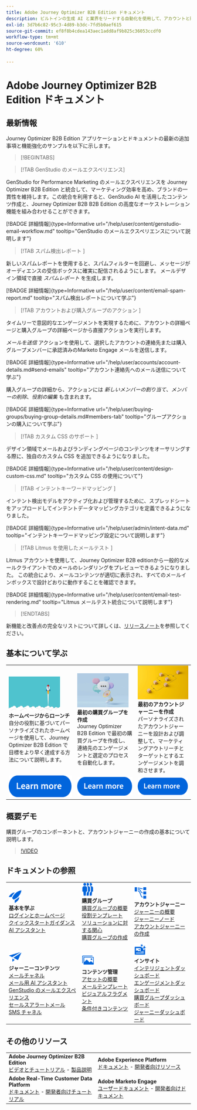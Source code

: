 ```yaml
---
title: Adobe Journey Optimizer B2B Edition ドキュメント
description: ビルトインの生成 AI と業界をリードする自動化を使用して、アカウントと購買グループのジャーニーを調整する Adobe Journey Optimizer B2B Edition 機能の使用方法について説明します。
exl-id: 3d7b6c82-95c3-4d89-b3dc-7fd5b0aef615
source-git-commit: ef8f8b4cdea143aec1add8af9b825c36053ccdf0
workflow-type: tm+mt
source-wordcount: '610'
ht-degree: 60%

---
```


# Adobe Journey Optimizer B2B Edition ドキュメント

## 最新情報

Journey Optimizer B2B Edition アプリケーションとドキュメントの最新の追加事項と機能強化のサンプルを以下に示します。

>[!BEGINTABS]

>[!TAB GenStudio のメールエクスペリエンス]

GenStudio for Performance Marketing のメールエクスペリエンスを Journey Optimizer B2B Edition と統合して、マーケティング効率を高め、ブランドの一貫性を維持します。この統合を利用すると、GenStudio AI を活用したコンテンツ作成と、Journey Optimizer B2B B2B Edition の高度なオーケストレーション機能を組み合わせることができます。

[!BADGE 詳細情報]{type=Informative url="/help/user/content/genstudio-email-workflow.md" tooltip="GenStudio のメールエクスペリエンスについて説明します"}

>[!TAB  スパム検出レポート ]

新しいスパムレポートを使用すると、スパムフィルターを回避し、メッセージがオーディエンスの受信ボックスに確実に配信されるようにします。 メールデザイン領域で直接 _スパムレポート_ を生成します。

[!BADGE 詳細情報]{type=Informative url="/help/user/content/email-spam-report.md" tooltip="スパム検出レポートについて学ぶ"}

>[!TAB  アカウントおよび購入グループのアクション ]

タイムリーで意図的なエンゲージメントを実現するために、アカウントの詳細ページと購入グループの詳細ページから直接アクションを実行します。

_メールを送信_ アクションを使用して、選択したアカウントの連絡先または購入グループメンバーに承認済みのMarketo Engage メールを送信します。

[!BADGE 詳細情報]{type=Informative url="/help/user/accounts/account-details.md#send-emails" tooltip="アカウント連絡先へのメール送信について学ぶ"}

購入グループの詳細から、アクションには _新しいメンバーの割り当て_、_メンバーの削除_、_役割の編集_ も含まれます。

[!BADGE 詳細情報]{type=Informative url="/help/user/buying-groups/buying-group-details.md#members-tab" tooltip="グループアクションの購入について学ぶ"}

>[!TAB  カスタム CSS のサポート ]

デザイン領域でメールおよびランディングページのコンテンツをオーサリングする際に、独自のカスタム CSS を追加できるようになりました。

[!BADGE 詳細情報]{type=Informative url="/help/user/content/design-custom-css.md" tooltip="カスタム CSS の使用について"}

>[!TAB  インテントキーワードマッピング ]

インテント検出モデルをアクティブ化および管理するために、スプレッドシートをアップロードしてインテントデータマッピングカテゴリを定義できるようになりました。

[!BADGE 詳細情報]{type=Informative url="/help/user/admin/intent-data.md" tooltip="インテントキーワードマッピング設定について説明します"}

>[!TAB Litmus を使用したメールテスト ]

Litmus アカウントを使用して、Journey Optimizer B2B editionから一般的なメールクライアントでのメールのレンダリングをプレビューできるようになりました。 この統合により、メールコンテンツが適切に表示され、すべてのメールインボックスで設計どおりに動作することを確認できます。

[!BADGE 詳細情報]{type=Informative url="/help/user/content/email-test-rendering.md" tooltip="Litmus メールテスト統合について説明します"}

>[!ENDTABS]

新機能と改善点の完全なリストについて詳しくは、[リリースノート](../user/release-notes/release-notes.md)を参照してください。<!-- Stay up-to-date with the latest changes in our documentation by visiting the [documentation updates page](using/rn/documentation-updates.md).-->

## 基本について学ぶ

<table style="table-layout:fixed">
  <tr style="border: 0;">
    <td>
    <a href="home-page.md"><img width="140px" src="./assets/launch.png" alt="製品の使用状況のローンチ"></a>
    <div><strong>ホームページからローンチ</strong><br/>自分の役割に基づいてパーソナライズされたホームページを使用して、Journey Optimizer B2B Edition で目標をより早く達成する方法について説明します。</div>
    </td>
      <td>
    <a href="buying-groups/buying-groups-overview.md"><img width="140px" src="./assets/communication.png" alt="購買グループ"></a>
    <div><strong>最初の購買グループを作成</strong><br/>Journey Optimizer B2B Edition で最初の購買グループを作成し、連絡先のエンゲージメントと選定のプロセスを自動化します。</div>
    </td>
    <td>
    <a href="journeys/journey-overview.md"><img width="140px" src="./assets/flow.png" alt="アカウントジャーニー"></a>
    <div><strong>最初のアカウントジャーニーを作成</strong><br/>パーソナライズされたアカウントジャーニーを設計および調整して、マーケティングアウトリーチとターゲットとするエンゲージメントを調和させます。 
    </div>
    </td>
  </tr>
  <tr style="border: 0;">
    <td align="center"><a href="home-page.md"><img src="../assets/learn-more.svg" alt="詳細情報"></a></td>
    <td align="center"><a href="buying-groups/buying-groups-overview.md"><img src="../assets/learn-more.svg" alt="詳細情報"></a></td>
    <td align="center"><a href="journeys/journey-overview.md"><img src="../assets/learn-more.svg" alt="詳細情報"></a></td>
    </tr>
</table>

## 概要デモ

購買グループのコンポーネントと、アカウントジャーニーの作成の基本について説明します。

>[!VIDEO](https://video.tv.adobe.com/v/3432054?quality=12)

## ドキュメントの参照

<table style="table-layout:auto">
  <tr style="border: 0;">
    <td>
      <img src="../assets/do-not-localize/icon-quick-start.svg" width="35px" alt="基本を学ぶ"><br/>
      <strong>基本を学ぶ</strong><br/><a href="home-page.md">ログインとホームページ</a><br/><a href="./start/get-started.md">クイックスタートガイダンス</a><br/><a href="./ai-assistant/ai-assistant-overview.md">AI アシスタント</a>
    </td>
    <!--
    <td>
      <img src="../assets/do-not-localize/icon-configure.svg" width="35px"><br/>
      <strong>Configuration<br/>administration</strong><br/><a href="using/configuration/channel-surfaces.md">Channel surfaces</a> - <a href="using/configuration/about-data-sources-events-actions.md">Configure journeys</a>  - <a href="using/administration/permissions-overview.md">Access control</a> - <a href="using/administration/sandboxes.md">Sandboxes management</a>
    </td> -->
    <td>
      <img src="../assets/do-not-localize/icon_audience.svg" width="35px" alt="購買グループ"><br/>
      <strong>購買グループ</strong><br/><a href="./buying-groups/buying-groups-overview.md">購買グループの概要</a><br/><a href="./buying-groups/buying-groups-role-templates.md">役割テンプレート</a><br/><a href="./buying-groups/solution-interests.md">ソリューションに対する関心</a><br/><a href="./buying-groups/buying-groups-create.md">購買グループの作成</a>
    </td>
    <td>
      <img src="../assets/do-not-localize/icon-paths.svg" width="35px" alt="アカウントジャーニー"><br/>
      <strong>アカウントジャーニー</strong><br/><a href="./journeys/journey-overview.md">ジャーニーの概要</a><br/><a href="./journeys/journey-nodes.md">ジャーニーノード</a><br/><a href="./journeys/journey-overview.md#create-an-account-journey">アカウントジャーニーの作成</a>
    </td>
  </tr>
  <tr style="border: 0;">
    <td>
      <img src="../assets/do-not-localize/icon-campaign.svg" width="35px" alt="ジャーニーコンテンツ"><br/>
      <strong>ジャーニーコンテンツ</strong><br/><a href="./content/add-email.md">メールチャネル</a><br/><a href="./content/ai-assistant-emails.md">メール用 AI アシスタント</a><br/><a href="./content/genstudio-email-workflow.md">GenStudio のメールエクスペリエンス</a><br/><a href="./content/sales-alert-email.md">セールスアラートメール</a><br/><a href="./content/sms-authoring.md">SMS チャネル</a>
    </td>
        <td>
      <img src="../assets/do-not-localize/icon_assets.svg" width="35px" alt="コンテンツ管理"><br/>
      <strong>コンテンツ管理</strong><br/><a href="./content/assets-overview.md">アセットの概要</a><br/><a href="./content/email-templates.md">メールテンプレート</a><br/><a href="./content/fragments.md">ビジュアルフラグメント</a><br/><a href="./content/conditional-content.md">条件付きコンテンツ</a>
    </td>
    <td>
      <img src="../assets/do-not-localize/icon-offer.svg" width="35px" alt="インサイトとダッシュボード"><br/>
      <strong>インサイト</strong><br/><a href="./dashboards/intelligent-dashboard.md">インテリジェントダッシュボード</a><br/><a href="./dashboards/engagement-dashboard.md">エンゲージメントダッシュボード</a><br/><a href="./dashboards/buying-groups-dashboard.md">購買グループダッシュボード</a><br/><a href="./dashboards/journeys-dashboard.md">ジャーニーダッシュボード</a>
    </td>

</tr>
</table>

## その他のリソース

<table style="table-layout:fixed"><tr style="border: 0;">
<tr><td><strong>Adobe Journey Optimizer B2B Edition</strong><br/>
<a href="https://experienceleague.adobe.com/ja/docs/journey-optimizer-b2b-learn/tutorials/overview" target="_blank">ビデオとチュートリアル</a> - <a href="https://helpx.adobe.com/jp/legal/product-descriptions/adobe-journey-optimizer-b2b.html" target="_blank">製品説明</a> <!-- - <a href="https://www.adobe.com/content/dam/cc/en/security/pdfs/AJO_SecurityOverview.pdf" target="_blank">Security overview (PDF)</a> - <a href="https://developer.adobe.com/journey-optimizer-apis/" target="_blank">APIs reference</a> - <a href="https://experienceleague.adobe.com/tools/ajo-schemas/schema-dictionary.html" target="_blank">Journey Optimizer Schema Dictionary</a> -->
</td>
<td><strong>Adobe Experience Platform</strong><br/>
<a href="https://experienceleague.adobe.com/ja/docs/experience-platform/landing/home" target="_blank">ドキュメント</a> - <a href="https://business.adobe.com/jp/products/experience-platform/documentation-and-developer-resources.html" target="_blank">開発者向けリソース</a>
</td></tr>
<tr><td><strong>Adobe Real-Time Customer Data Platform</strong><br/>
<a href="https://experienceleague.adobe.com/ja/docs/experience-platform/rtcdp/home" target="_blank">ドキュメント</a> - <a href="https://experienceleague.adobe.com/ja/docs/platform-learn/getting-started-for-data-architects-and-data-engineers/overview" target="_blank">開発者向けチュートリアル</a>
</td><td><strong>Adobe Marketo Engage</strong><br/>
<a href="https://experienceleague.adobe.com/ja/docs/marketo/using/home" target="_blank">ユーザードキュメント</a> - <a href="https://experienceleague.adobe.com/ja/docs/marketo-developer/marketo/home" target="_blank">開発者向けドキュメント</a>
</td>
</tr></table>

